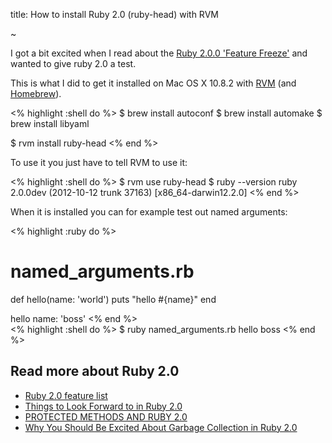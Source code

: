 title: How to install Ruby 2.0 (ruby-head) with RVM

~

I got a bit excited when I read about the [Ruby 2.0.0 'Feature Freeze'](http://blade.nagaokaut.ac.jp/cgi-bin/scat.rb/ruby/ruby-dev/46258?utm_source=rubyweekly&utm_medium=email) and wanted to give ruby 2.0 a test.

This is what I did to get it installed on Mac OS X 10.8.2 with [RVM](http://rvm.beginrescueend.com/) (and [Homebrew](http://mxcl.github.com/homebrew/)).

<% highlight :shell do %>
$ brew install autoconf
$ brew install automake
$ brew install libyaml

$ rvm install ruby-head
<% end %>

To use it you just have to tell RVM to use it:

<% highlight :shell do %>
$ rvm use ruby-head
$ ruby --version
ruby 2.0.0dev (2012-10-12 trunk 37163) [x86_64-darwin12.2.0]
<% end %>

When it is installed you can for example test out named arguments:

<% highlight :ruby do %>
# named_arguments.rb
def hello(name: 'world')
  puts "hello #{name}"
end

hello name: 'boss'
<% end %>
<br>
<% highlight :shell do %>
$ ruby named_arguments.rb
hello boss
<% end %>

## Read more about Ruby 2.0

* [Ruby 2.0 feature list](https://bugs.ruby-lang.org/projects/ruby-trunk/roadmap#2.0.0)
* [Things to Look
Forward to in Ruby 2.0](http://kresimirbojcic.com/2012/08/23/things-to-look-forward-to-in-ruby-2-dot-0.html)
* [PROTECTED METHODS AND RUBY 2.0](http://tenderlovemaking.com/2012/09/07/protected-methods-and-ruby-2-0.html)
* [Why You Should Be Excited About Garbage Collection in Ruby 2.0](http://patshaughnessy.net/2012/3/23/why-you-should-be-excited-about-garbage-collection-in-ruby-2-0)